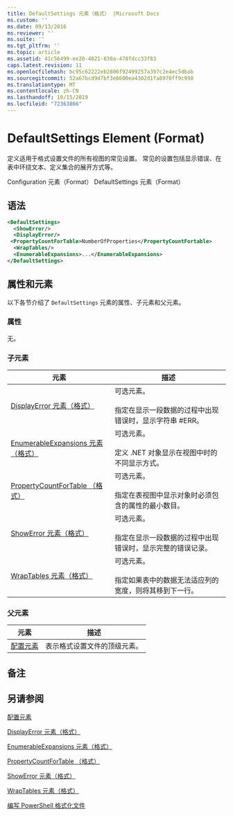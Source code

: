 ```yaml
---
title: DefaultSettings 元素（格式） |Microsoft Docs
ms.custom: ''
ms.date: 09/13/2016
ms.reviewer: ''
ms.suite: ''
ms.tgt_pltfrm: ''
ms.topic: article
ms.assetid: 41c56499-ee20-4821-830a-478fdcc33f83
caps.latest.revision: 11
ms.openlocfilehash: bc95c62222eb2806f92499257a397c2e4ec5dbab
ms.sourcegitcommit: 52a67bcd9d7bf3e8600ea4302d1fa8970ff9c998
ms.translationtype: MT
ms.contentlocale: zh-CN
ms.lasthandoff: 10/15/2019
ms.locfileid: "72363866"
---
```

# <a name="defaultsettings-element-format"></a>DefaultSettings Element (Format)

定义适用于格式设置文件的所有视图的常见设置。 常见的设置包括显示错误、在表中环绕文本、定义集合的展开方式等。

Configuration 元素（Format） DefaultSettings 元素（Format）

## <a name="syntax"></a>语法

```xml
<DefaultSettings>
  <ShowError/>
  <DisplayError/>
 <PropertyCountForTable>NumberOfProperties</PropertyCountFortable>
  <WrapTables/>
  <EnumerableExpansions>...</EnumerableExpansions>
</DefaultSettings>
```

## <a name="attributes-and-elements"></a>属性和元素

以下各节介绍了 `DefaultSettings` 元素的属性、子元素和父元素。

### <a name="attributes"></a>属性

无。

### <a name="child-elements"></a>子元素

|元素|描述|
|-------------|-----------------|
|[DisplayError 元素（格式）](./displayerror-element-format.md)|可选元素。<br /><br /> 指定在显示一段数据的过程中出现错误时，显示字符串 #ERR。|
|[EnumerableExpansions 元素（格式）](./enumerableexpansions-element-format.md)|可选元素。<br /><br /> 定义 .NET 对象显示在视图中时的不同显示方式。|
|[PropertyCountForTable （格式）](./propertycountfortable-element-format.md)|可选元素。<br /><br /> 指定在表视图中显示对象时必须包含的属性的最小数目。|
|[ShowError 元素（格式）](./showerror-element-format.md)|可选元素。<br /><br /> 指定在显示一段数据的过程中出现错误时，显示完整的错误记录。|
|[WrapTables 元素（格式）](./wraptables-element-format.md)|可选元素。<br /><br /> 指定如果表中的数据无法适应列的宽度，则将其移到下一行。|

### <a name="parent-elements"></a>父元素

|元素|描述|
|-------------|-----------------|
|[配置元素](./configuration-element-format.md)|表示格式设置文件的顶级元素。|

## <a name="remarks"></a>备注

## <a name="see-also"></a>另请参阅

[配置元素](./configuration-element-format.md)

[DisplayError 元素（格式）](./displayerror-element-format.md)

[EnumerableExpansions 元素（格式）](./enumerableexpansions-element-format.md)

[PropertyCountForTable （格式）](./propertycountfortable-element-format.md)

[ShowError 元素（格式）](./showerror-element-format.md)

[WrapTables 元素（格式）](./wraptables-element-format.md)

[编写 PowerShell 格式化文件](./writing-a-powershell-formatting-file.md)

